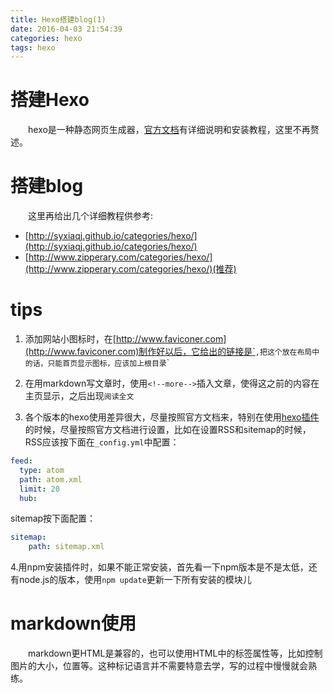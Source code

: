 ```yaml
---
title: Hexo搭建blog(1)
date: 2016-04-03 21:54:39
categories: hexo
tags: hexo
---
```

# 搭建Hexo
　　hexo是一种静态网页生成器，[官方文档](https://hexo.io/zh-cn/docs/)有详细说明和安装教程，这里不再赘述。
# 搭建blog　
　　这里再给出几个详细教程供参考:

+ [http://syxiaqj.github.io/categories/hexo/](http://syxiaqj.github.io/categories/hexo/)
+ [http://www.zipperary.com/categories/hexo/](http://www.zipperary.com/categories/hexo/)(推荐)
<!--more-->
# tips
1. 添加网站小图标时，在[http://www.faviconer.com](http://www.faviconer.com)制作好以后，它给出的链接是`<link href="favicon.ico" rel="shortcut icon" type="image/x-icon" />`,把这个放在布局中的话，只能首页显示图标，应该加上根目录`<link href="<%- config.root %>favicon.ico" rel="shortcut icon" type="image/x-icon" />`

2. 在用markdown写文章时，使用`<!--more-->`插入文章，使得这之前的内容在主页显示，之后出现`阅读全文` 

3. 各个版本的hexo使用差异很大，尽量按照官方文档来，特别在使用[hexo插件](https://hexo.io/plugins/)的时候，尽量按照官方文档进行设置，比如在设置RSS和sitemap的时候，RSS应该按下面在`_config.yml`中配置： 
``` yml
feed:
  type: atom
  path: atom.xml
  limit: 20
  hub:
```
sitemap按下面配置：
``` yml
sitemap:
    path: sitemap.xml
```

4.用npm安装插件时，如果不能正常安装，首先看一下npm版本是不是太低，还有node.js的版本，使用`npm update`更新一下所有安装的模块儿

# markdown使用
　　markdown更HTML是兼容的，也可以使用HTML中的标签属性等，比如控制图片的大小，位置等。这种标记语言并不需要特意去学，写的过程中慢慢就会熟练。